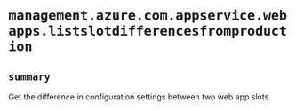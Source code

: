 # `management.azure.com.appservice.webapps.listslotdifferencesfromproduction`

## `summary`
Get the difference in configuration settings between two web app slots.


